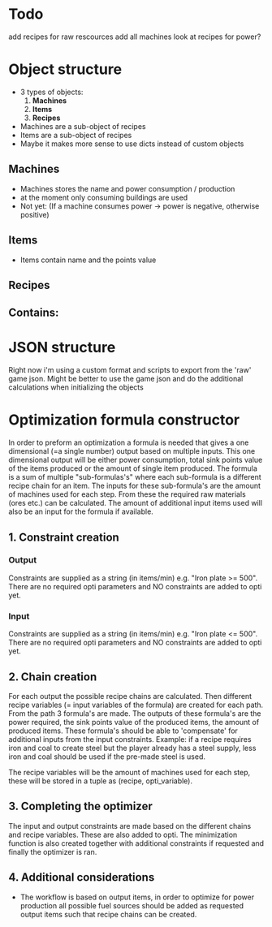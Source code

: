 # Todo 
add recipes for raw rescources
add all machines
look at recipes for power?

# Object structure
- 3 types of objects:
    1. **Machines**
    2. **Items**
    3. **Recipes**
- Machines are a sub-object of recipes
- Items are a sub-object of recipes
- Maybe it makes more sense to use dicts instead of custom objects

## Machines
- Machines stores the name and power consumption / production
- at the moment only consuming buildings are used
- Not yet: (If a machine consumes power -> power is negative, otherwise positive)

## Items 
- Items contain name and the points value

## Recipes 
Contains:
- 
# JSON structure
Right now i'm using a custom format and scripts to export from the 'raw' game json. Might be better to use the game json and do the additional calculations when initializing the objects

# Optimization formula constructor
In order to preform an optimization a formula is needed that gives a one dimensional (=a single number) output based on multiple inputs. This one dimensional output will be either power consumption, total sink points value of the items produced or the amount of single item produced. The formula is a sum of multiple "sub-formulas's" where each sub-formula is a different recipe chain for an item. The inputs for these sub-formula's are the amount of machines used for each step. From these the required raw materials (ores etc.) can be calculated. The amount of additional input items used will also be an input for the formula if available.

## 1. Constraint creation
### Output
Constraints are supplied as a string (in items/min) e.g. "Iron plate >= 500". There are no required opti parameters and NO constraints are added to opti yet.

### Input 
Constraints are supplied as a string (in items/min) e.g. "Iron plate <= 500". There are no required opti parameters and NO constraints are added to opti yet.

## 2. Chain creation
For each output the possible recipe chains are calculated. Then different recipe variables (= input variables of the formula) are created for each path. From the path 3 formula's are made. The outputs of these formula's are the power required, the sink points value of the produced items, the amount of produced items. These formula's should be able to 'compensate' for additional inputs from the input constraints. Example: if a recipe requires iron and coal to create steel but the player already has a steel supply, less iron and coal should be used if the pre-made steel is used.

The recipe variables will be the amount of machines used for each step, these will be stored in a tuple as (recipe, opti_variable).

## 3. Completing the optimizer
The input and output constraints are made based on the different chains and recipe variables. These are also added to opti.
The minimization function is also created together with additional constraints if requested and finally the optimizer is ran.

## 4. Additional considerations
- The workflow is based on output items, in order to optimize for power production all possible fuel sources should be added as requested output items such that recipe chains can be created.
 
